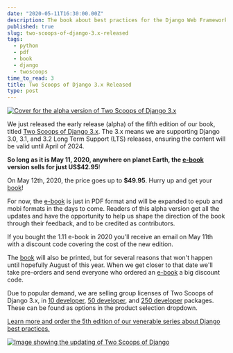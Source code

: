```yaml
---
date: "2020-05-11T16:30:00.00Z"
description: The book about best practices for the Django Web Framework, Two Scoops of Django, has been revised, updated, and expanded for versions 3.0, 3.1, and 3.2.
published: true
slug: two-scoops-of-django-3.x-released
tags:
  - python
  - pdf
  - book  
  - django
  - twoscoops 
time_to_read: 3
title: Two Scoops of Django 3.x Released
type: post
---
```


[![Cover for the alpha version of Two Scoops of Django 3.x](https://daniel.feldroy.com/images/Two-Scoops-of-Django-3-Alpha-Cover_540x.jpg)](https://www.feldroy.com/products/two-scoops-of-django-3-x)



We just released the early release (alpha) of the fifth edition of our book, titled [Two Scoops of Django 3.x](https://www.feldroy.com/collections/two-scoops-press/products/two-scoops-of-django-3-x). The 3.x means we are supporting Django 3.0, 3.1, and 3.2 Long Term Support (LTS) releases, ensuring the content will be valid until April of 2024.

**So long as it is May 11, 2020, anywhere on planet Earth, the [e-book](https://www.feldroy.com/collections/two-scoops-press/products/two-scoops-of-django-3-x) version sells for just US$42.95**!

On May 12th, 2020, the price goes up to **$49.95**. Hurry up and get your [book](https://www.feldroy.com/collections/two-scoops-press/products/two-scoops-of-django-3-x)!

For now, the [e-book](https://www.feldroy.com/collections/two-scoops-press/products/two-scoops-of-django-3-x) is just in PDF format and will be expanded to epub and mobi formats in the days to come. Readers of this alpha version get all the updates and have the opportunity to help us shape the direction of the book through their feedback, and to be credited as contributors.

If you bought the 1.11 e-book in 2020 you'll receive an email on May 11th with a discount code covering the cost of the new edition.

The [book](https://www.feldroy.com/collections/two-scoops-press/products/two-scoops-of-django-3-x) will also be printed, but for several reasons that won't happen until hopefully August of this year. When we get closer to that date we'll take pre-orders and send everyone who ordered an [e-book](https://www.feldroy.com/collections/two-scoops-press/products/two-scoops-of-django-3-x) a big discount code.

Due to popular demand, we are selling group licenses of Two Scoops of Django 3.x, in [10 developer](https://www.feldroy.com/collections/two-scoops-press/products/two-scoops-of-django-3-x?variant=31920402432087), [50 developer](https://www.feldroy.com/collections/two-scoops-press/products/two-scoops-of-django-3-x?variant=31920413737047), and [250 developer](https://www.feldroy.com/collections/two-scoops-press/products/two-scoops-of-django-3-x?variant=31932839297111) packages. These can be found as options in the product selection dropdown.

[Learn more and order the 5th edition of our venerable series about Django best practices.](https://www.feldroy.com/products/two-scoops-of-django-3-x)

[![Image showing the updating of Two Scoops of Django](https://daniel.feldroy.com/images/TSD3-Preview-Cartoon_540x.jpg)](https://www.feldroy.com/products/two-scoops-of-django-3-x)
